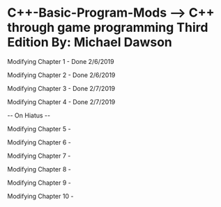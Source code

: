 # C++-Basic-Program-Mods -->  C++ through game programming Third Edition By: Michael Dawson
Modifying Chapter 1 - Done 2/6/2019

Modifying Chapter 2 - Done 2/6/2019

Modifying Chapter 3 - Done 2/7/2019

Modifying Chapter 4 - Done 2/7/2019

--  On Hiatus --

Modifying Chapter 5 - 

Modifying Chapter 6 - 

Modifying Chapter 7 - 

Modifying Chapter 8 - 

Modifying Chapter 9 - 

Modifying Chapter 10 - 
